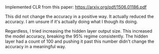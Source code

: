 
Implemented CLR from this paper: https://arxiv.org/pdf/1506.01186.pdf

This did not change the accuracy in a positive way.  It actually reduced the accuracy.  I am unsure if it's actually doing what I though its doing.  

Regardless, I tried increasing the hidden layer output size.  This increased the model accuracy, breaking the 95% regime consistently.  The hidden layer had a count of 100 and pushing it past this number didn't change the accuracy in a meaningful way.


